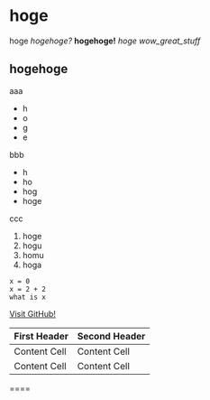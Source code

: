 # hoge
hoge *hogehoge?* **hogehoge!** _hoge_ _wow_great_stuff_
## hogehoge
aaa
* h
* o
* g
* e

bbb
- h
- ho
- hog
- hoge

ccc

1. hoge
1. hogu
1. homu
1. hoga

```
x = 0
x = 2 + 2
what is x
```

[Visit GitHub!](http://www.github.com)

First Header  | Second Header
------------- | -------------
Content Cell  | Content Cell
Content Cell  | Content Cell

====
